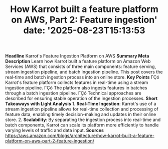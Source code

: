 ﻿---
title: "How Karrot built a feature platform on AWS, Part 2: Feature ingestion'
date: '2025-08-23T15:13:53"
category: "Markets"
summary: ""
slug: "how karrot built a feature platform on aws part 2 feature in"
source_urls:
  - "https://aws.amazon.com/blogs/architecture/how-karrot-built-a-feature-platform-on-aws-part-2-feature-ingestion/"
seo:
  title: "How Karrot built a feature platform on AWS, Part 2: Feature ingestion | Hash n Hedge'
  description: '"
  keywords: ["news", "markets", "brief"]
---
**Headline** Karrot's Feature Ingestion Platform on AWS  **Summary Meta Description** Learn how Karrot built a feature platform on Amazon Web Services (AWS) that consists of three main components: feature serving, stream ingestion pipeline, and batch ingestion pipeline. This post covers the real-time and batch ingestion process into an online store.  **Key Points**  ΓÇó Karrot's feature platform collects features in real-time using a stream ingestion pipeline. ΓÇó The platform also ingests features in batches through a batch ingestion pipeline. ΓÇó Technical approaches are described for ensuring stable operation of the ingestion processes.  **Short Takeaways with Light Analysis**  1. **Real-Time Ingestion**: Karrot's use of a stream ingestion pipeline allows for real-time collection and processing of feature data, enabling timely decision-making and updates in their online store. 2. **Scalability**: By separating the ingestion process into real-time and batch components, Karrot can scale its platform more efficiently to handle varying levels of traffic and data input.  **Sources** https://aws.amazon.com/blogs/architecture/how-karrot-built-a-feature-platform-on-aws-part-2-feature-ingestion/ 
